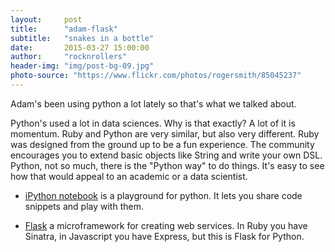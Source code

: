 ```yaml
---
layout:     post
title:      "adam-flask"
subtitle:   "snakes in a bottle"
date:       2015-03-27 15:00:00
author:     "rocknrollers"
header-img: "img/post-bg-09.jpg"
photo-source: "https://www.flickr.com/photos/rogersmith/85045237"
---
```


Adam's been using python a lot lately so that's what we talked about. 

Python's used a lot in data sciences. Why is that exactly? A lot of it is momentum. Ruby and Python are very similar, but also very different. Ruby was designed from the ground up to be a fun experience. The community encourages you to extend basic objects like String and write your own DSL. Python, not so much, there is the "Python way" to do things. It's easy to see how that would appeal to an academic or a data scientist.

* [iPython notebook](http://ipython.org/notebook.html) is a playground for python. It lets you share code snippets and play with them. 

* [Flask](http://flask.pocoo.org/) a microframework for creating web services. In Ruby you have Sinatra, in Javascript you have Express, but this is Flask for Python.

